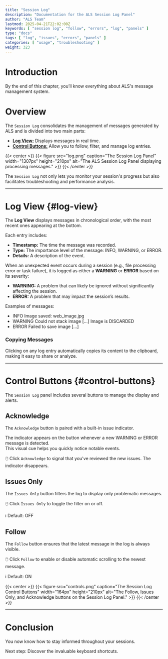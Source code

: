 ```yaml
---
title: "Session Log"
description: "Documentation for the ALS Session Log Panel"
author: "ALS Team"
lastmod: 2025-04-21T22:02:00Z
keywords: [ "session log", "follow", "errors", "log", "panels" ]
type: "docs"
tags: [ "log", "issues", "errors", "panels" ]
categories: [ "usage", "troubleshooting" ]
weight: 323
---
```


# Introduction

By the end of this chapter, you’ll know everything about ALS's message management system.

# Overview

The `Session Log` consolidates the management of messages generated by ALS and is divided into two main parts:
- [**Log View:**](#log-view) Displays messages in real time.
- [**Control Buttons:**](#control-buttons) Allow you to follow, filter, and manage log entries.

{{< center >}}
{{< figure src="log.png"
caption="The Session Log Panel"
width="1307px"
height="210px"
alt="The ALS Session Log Panel displaying processing messages." >}}
{{< /center >}}

The `Session Log` not only lets you monitor your session's progress but also facilitates troubleshooting and performance analysis.

---

# Log View {#log-view}

The **Log View** displays messages in chronological order, with the most recent ones appearing at the bottom.

Each entry includes:
- **Timestamp:** The time the message was recorded.
- **Type:** The importance level of the message: INFO, WARNING, or ERROR.
- **Details:** A description of the event.

When an unexpected event occurs during a session (e.g., file processing error or task failure), it is logged as either a **WARNING** or **ERROR** based on its severity:

- **WARNING:** A problem that can likely be ignored without significantly affecting the session.
- **ERROR:** A problem that may impact the session’s results.

Examples of messages:

- INFO Image saved: web_image.jpg
- WARNING Could not stack image \[...\] Image is DISCARDED
- ERROR Failed to save image  \[...\]

### Copying Messages

Clicking on any log entry automatically copies its content to the clipboard, making it easy to share or analyze.

---

# Control Buttons {#control-buttons}

The `Session Log` panel includes several buttons to manage the display and alerts.

<div class="row">
<div class="col-md-8">

## Acknowledge

The `Acknowledge` button is paired with a built-in issue indicator.

The indicator appears on the button whenever a new WARNING or ERROR message is detected.  
This visual cue helps you quickly notice notable events.

🖱️ Click `Acknowledge` to signal that you've reviewed the new issues. The indicator disappears.

## Issues Only

The `Issues Only` button filters the log to display only problematic messages.

🖱️ Click `Issues Only` to toggle the filter on or off.

ℹ️ Default: OFF

## Follow

The `Follow` button ensures that the latest message in the log is always visible.

🖱️ Click `Follow` to enable or disable automatic scrolling to the newest message.

ℹ️ Default: ON

</div>

<div class="col-md-4 d-flex align-items-center justify-content-center">
{{< center >}}
{{< figure src="controls.png"
caption="The Session Log Control Buttons"
width="164px"
height="210px"
alt="The Follow, Issues Only, and Acknowledge buttons on the Session Log Panel." >}}
{{< /center >}}
</div>
</div>

---

# Conclusion

You now know how to stay informed throughout your sessions.

Next step: Discover the invaluable keyboard shortcuts.
